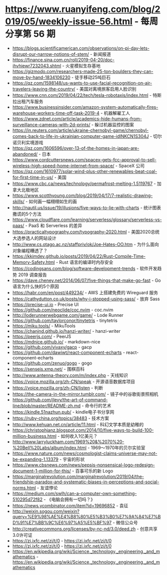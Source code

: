 # https://www.ruanyifeng.com/blog/2019/05/weekly-issue-56.html - 每周分享第 56 期

- https://blogs.scientificamerican.com/observations/on-pi-day-lets-disrupt-our-narrow-notions-of-stem/ - 新闻报道
- https://finance.sina.com.cn/roll/2019-04-20/doc-ihvhiewr7232043.shtml - 火星模拟生存基地
- https://gizmodo.com/researchers-made-25-ton-boulders-they-can-move-by-hand-1834106230 - 徒手移动25吨巨石
- https://qz.com/1598148/us-wants-to-use-facial-recognition-on-air-travelers-leaving-the-country/ - 美国对离境旅客启用人脸识别
- https://www.cnn.com/2019/04/22/tech/tesla-robotaxis/index.html - 特斯拉出租汽车服务
- https://www.businessinsider.com/amazon-system-automatically-fires-warehouse-workers-time-off-task-2019-4 - 机器解雇工人
- https://www.zdnet.com/article/academics-hide-humans-from-surveillance-cameras-with-2d-prints/ - 躲过机器监控的图案
- https://in.reuters.com/article/ukraine-chernobyl-game/chernobyl-comes-back-to-life-in-ukrainian-computer-game-idINKCN1S304J - 切尔诺贝利实境游戏
- https://qz.com/1606596/over-13-of-the-homes-in-japan-are-abandoned/ - 日本
- https://www.cordcuttersnews.com/spacex-gets-fcc-approval-to-sell-wireless-high-speed-home-internet-from-space/ - SpaceX 公司
- https://qz.com/1610977/solar-wind-plus-other-renewables-beat-coal-for-first-time-in-us/ - 美国
- https://www.cbc.ca/news/technology/permafrost-melting-1.5119767 - 加拿大北极地区
- https://www.scotthyoung.com/blog/2019/04/17/7-realistic-drawing-skills/ - 如何画一幅栩栩如生的画
- http://nautil.us/issue/19/illusions/five-ways-to-lie-with-charts - 统计图表撒谎的5个方法
- https://www.cloudflare.com/learning/serverless/glossary/serverless-vs-paas/ - PaaS 和 Serverless 的差异
- https://practicaltypography.com/typography-2020.html - 美国2020总统大选参选人的网站设计
- http://www.cs.otago.ac.nz/staffpriv/ok/Joe-Hates-OO.htm - 为什么面向对象编程糟透了？
- https://kkimdev.github.io/posts/2019/04/22/Rust-Compile-Time-Memory-Safety.html - Rust 语言的编译时内存安全
- https://codingsans.com/blog/software-development-trends - 软件开发趋势 2019 调查报告
- https://dave.cheney.net/2014/06/07/five-things-that-make-go-fast - Go 语言为什么快的5个原因
- https://habr.com/en/post/449234/ - AWS 上搭建免费的 Wireguard 服务
- https://cathydutton.co.uk/posts/why-i-stopped-using-sass/ - 放弃 Sass
- https://precise-ui.io - Precise UI
- https://github.com/neoclide/coc.nvim - coc.nvim
- http://loderunnerwebgame.com/game/ - Lode Runner
- https://github.com/taylorconor/tinytetris - tinytetris
- https://miku.tools/ - MikuTools
- https://chanind.github.io/hanzi-writer/ - hanzi-writer
- https://peerjs.com/ - PeerJS
- https://mdnice.github.io/ - markdown-nice
- https://github.com/vivaxy/gacp - gacp
- https://github.com/dawiwt/react-component-echarts - react-component-echarts
- https://github.com/zenuo/gogo - gogo
- https://senseis.xmp.net/ - 围棋百科
- http://www.antenna-theory.com/m/index.php - 天线知识
- https://voice.mozilla.org/zh-CN/speak - 开源语音数据库项目
- https://voice.mozilla.org/zh-CN/listen - 判断
- https://the-camera-in-the-mirror.tumblr.com/ - 镜子中的谷歌街景照相机
- https://github.com/jlevy/the-art-of-command-line/blob/master/README-zh.md - 命令行的艺术
- https://kindle.51nazhun.pub/ - kindle电子书分享网
- https://ruby-china.org/topics/38483 - 技术方案
- http://www.kehuan.net.cn/article/11.html - 科幻文学本质是幼稚的
- https://christophjanz.blogspot.com/2014/10/five-ways-to-build-100-million-business.html - 如何收入1亿美元？
- http://www.larryluckham.com/1969%20&%2070%20-%20Bell%20Labs/album/index.html - 1969～1970年的贝尔实验室
- https://www.nature.com/news/cosmologist-claims-universe-may-not-be-expanding-1.13379 - 宇宙的形状
- https://www.cbsnews.com/news/pepsis-nonsensical-logo-redesign-document-1-million-for-this/ - 百事可乐的新 Logo
- https://marginalrevolution.com/marginalrevolution/2019/04/the-friendship-paradox-and-systematic-biases-in-perceptions-and-social-norms.html - 友谊悖论
- https://medium.com/swlh/can-a-computer-own-something-510295d72f82 - 《电脑会拥有一切吗？》
- https://news.ycombinator.com/item?id=19696852 - 袁征
- http://weixin.sogou.com/weixin?query=%E9%98%AE%E4%B8%80%E5%B3%B0%E7%9A%84%E7%BD%91%E7%BB%9C%E6%97%A5%E5%BF%97 - 微信公众号
- http://creativecommons.org/licenses/by-nc-nd/3.0/deed.zh - 创意共享3.0许可证
- https://zi.ixfc.net/zi/t/0 - https://zi.ixfc.net/zi/t/0
- https://zi.ixfc.net/zi/t/0 - https://zi.ixfc.net/zi/t/0
- https://en.wikipedia.org/wiki/Science,_technology,_engineering,_and_mathematics - https://en.wikipedia.org/wiki/Science,_technology,_engineering,_and_mathematics